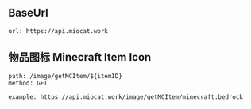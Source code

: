 ## BaseUrl

```
url: https://api.miocat.work
```
  
## 物品图标 Minecraft Item Icon

```
path: /image/getMCItem/${itemID}
method: GET

example: https://api.miocat.work/image/getMCItem/minecraft:bedrock
```
